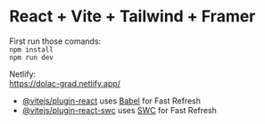 # React + Vite + Tailwind + Framer 
First run those comands:  
`npm install`  
`npm run dev`  
  
Netlify:  
https://dolac-grad.netlify.app/  


- [@vitejs/plugin-react](https://github.com/vitejs/vite-plugin-react/blob/main/packages/plugin-react/README.md) uses [Babel](https://babeljs.io/) for Fast Refresh
- [@vitejs/plugin-react-swc](https://github.com/vitejs/vite-plugin-react-swc) uses [SWC](https://swc.rs/) for Fast Refresh
